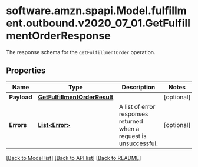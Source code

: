 # software.amzn.spapi.Model.fulfillment.outbound.v2020_07_01.GetFulfillmentOrderResponse
The response schema for the `getFulfillmentOrder` operation.

## Properties

Name | Type | Description | Notes
------------ | ------------- | ------------- | -------------
**Payload** | [**GetFulfillmentOrderResult**](GetFulfillmentOrderResult.md) |  | [optional] 
**Errors** | [**List&lt;Error&gt;**](Error.md) | A list of error responses returned when a request is unsuccessful. | [optional] 

[[Back to Model list]](../README.md#documentation-for-models) [[Back to API list]](../README.md#documentation-for-api-endpoints) [[Back to README]](../README.md)

